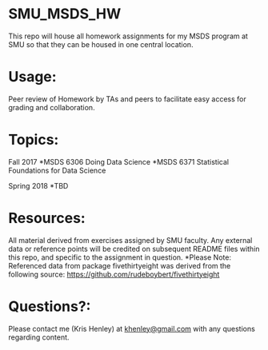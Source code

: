 # SMU_MSDS_HW
This repo will house all homework assignments for my MSDS  program at SMU so that they can be housed in one
central location.

# Usage:
Peer review of Homework by TAs and peers to facilitate easy access for grading and collaboration.

# Topics:
Fall 2017
*MSDS 6306 Doing Data Science
*MSDS 6371 Statistical Foundations for Data Science

Spring 2018
*TBD

# Resources:
All material derived from exercises assigned by SMU faculty.  Any external data or reference points will be credited on subsequent README files within this repo, and specific to the assignment in question. 
*Please Note:  Referenced data from package fivethirtyeight was derived from the following source:  https://github.com/rudeboybert/fivethirtyeight

# Questions?:
Please contact me (Kris Henley) at khenley@gmail.com with any questions regarding content.




